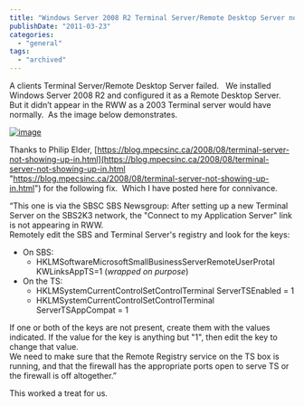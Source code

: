 ```yaml
---
title: "Windows Server 2008 R2 Terminal Server/Remote Desktop Server not displaying in SBS 2003 RWW"
publishDate: "2011-03-23"
categories: 
  - "general"
tags:
  - "archived"
---
```


A clients Terminal Server/Remote Desktop Server failed.   We installed Windows Server 2008 R2 and configured it as a Remote Desktop Server.  But it didn’t appear in the RWW as a 2003 Terminal server would have normally.  As the image below demonstrates.

[![image](https://ramberlinggeek.co.uk/wp-content/uploads/2011/03/image_thumb3.png "image")](https://ramberlinggeek.co.uk/wp-content/uploads/2011/03/image3.png)

Thanks to Philip Elder, [https://blog.mpecsinc.ca/2008/08/terminal-server-not-showing-up-in.html](https://blog.mpecsinc.ca/2008/08/terminal-server-not-showing-up-in.html "https://blog.mpecsinc.ca/2008/08/terminal-server-not-showing-up-in.html") for the following fix.  Which I have posted here for connivance.

“This one is via the SBSC SBS Newsgroup: After setting up a new Terminal Server on the SBS2K3 network, the "Connect to my Application Server" link is not appearing in RWW.  
Remotely edit the SBS and Terminal Server's registry and look for the keys:

- On SBS:
    - HKLMSoftwareMicrosoftSmallBusinessServerRemoteUserProtal  
        KWLinksAppTS=1 (_wrapped on purpose_)
- On the TS:
    - HKLMSystemCurrentControlSetControlTerminal ServerTSEnabled = 1
    - HKLMSystemCurrentControlSetControlTerminal ServerTSAppCompat = 1

If one or both of the keys are not present, create them with the values indicated. If the value for the key is anything but "1", then edit the key to change that value.  
We need to make sure that the Remote Registry service on the TS box is running, and that the firewall has the appropriate ports open to serve TS or the firewall is off altogether.”

This worked a treat for us.
